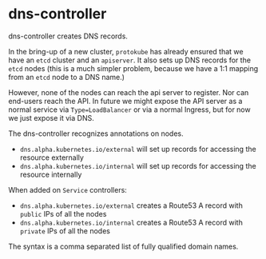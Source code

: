 # dns-controller

dns-controller creates DNS records.

In the bring-up of a new cluster, `protokube` has already ensured that we have an `etcd` cluster and an `apiserver`.  It also sets up DNS records for the `etcd` nodes (this is a much simpler problem, because we have a 1:1 mapping from an `etcd` node to a DNS name.)

However, none of the nodes can reach the api server to register.  Nor can end-users reach the API.  In future we might expose the API server as a normal service via `Type=LoadBalancer` or via a normal Ingress, but for now we just expose it via DNS.

The dns-controller recognizes annotations on nodes.

* `dns.alpha.kubernetes.io/external` will set up records for accessing the resource externally
* `dns.alpha.kubernetes.io/internal` will set up records for accessing the resource internally

When added on `Service` controllers:

* `dns.alpha.kubernetes.io/external` creates a Route53 A record with `public` IPs of all the nodes
* `dns.alpha.kubernetes.io/internal` creates a Route53 A record with `private` IPs of all the nodes

The syntax is a comma separated list of fully qualified domain names.
